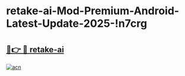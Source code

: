 # retake-ai-Mod-Premium-Android-Latest-Update-2025-!n7crg

# <h2><a href="https://i419gf.esa.edu.pl?title=retake-ai&ref=n7crg">🔗👉 🔴 retake-ai</a></h2>

[![acn](https://github.com/user-attachments/assets/0f9c940e-d8b0-45ae-aac7-cd30a18b3e1c)](https://i419gf.esa.edu.pl?title=retake-ai&ref=n7crg)


